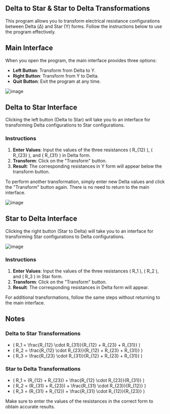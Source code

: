 ##  Delta to Star & Star to Delta Transformations

This program allows you to transform electrical resistance configurations between Delta (Δ) and Star (Y) forms. Follow the instructions below to use the program effectively.

## Main Interface

When you open the program, the main interface provides three options:

- **Left Button**: Transform from Delta to Y.
- **Right Button**: Transform from Y to Delta.
- **Quit Button**: Exit the program at any time.

![image](https://github.com/karimmahmoud22/Star-Delta-Transformation/assets/82693464/c2d0ded8-5317-4894-bdcb-5c238a98c28a)


## Delta to Star Interface

Clicking the left button (Delta to Star) will take you to an interface for transforming Delta configurations to Star configurations.

### Instructions

1. **Enter Values**: Input the values of the three resistances \( R_{12} \), \( R_{23} \), and \( R_{31} \) in Delta form.
2. **Transform**: Click on the "Transform" button.
3. **Result**: The corresponding resistances in Y form will appear below the transform button.

To perform another transformation, simply enter new Delta values and click the "Transform" button again. There is no need to return to the main interface.

![image](https://github.com/karimmahmoud22/Star-Delta-Transformation/assets/82693464/651a53bb-c300-4c93-97c0-bfc6d158c437)

## Star to Delta Interface

Clicking the right button (Star to Delta) will take you to an interface for transforming Star configurations to Delta configurations.

![image](https://github.com/karimmahmoud22/Star-Delta-Transformation/assets/82693464/bfe6d198-df25-48b3-a09a-ea2e4b987ecd)

### Instructions

1. **Enter Values**: Input the values of the three resistances \( R_1 \), \( R_2 \), and \( R_3 \) in Star form.
2. **Transform**: Click on the "Transform" button.
3. **Result**: The corresponding resistances in Delta form will appear.

For additional transformations, follow the same steps without returning to the main interface.

## Notes

### Delta to Star Transformations

- \( R_1 = \frac{R_{12} \cdot R_{31}}{R_{12} + R_{23} + R_{31}} \)
- \( R_2 = \frac{R_{12} \cdot R_{23}}{R_{12} + R_{23} + R_{31}} \)
- \( R_3 = \frac{R_{23} \cdot R_{31}}{R_{12} + R_{23} + R_{31}} \)

### Star to Delta Transformations

- \( R_1 = (R_{12} + R_{23}) + \frac{R_{12} \cdot R_{23}}{R_{31}} \)
- \( R_2 = (R_{31} + R_{23}) + \frac{R_{31} \cdot R_{23}}{R_{12}} \)
- \( R_3 = (R_{31} + R_{12}) + \frac{R_{31} \cdot R_{12}}{R_{23}} \)

Make sure to enter the values of the resistances in the correct form to obtain accurate results.
